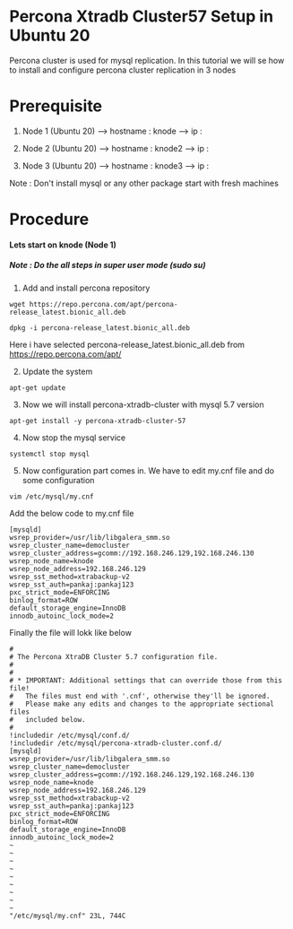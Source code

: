 # Percona Xtradb Cluster57 Setup in Ubuntu 20 

Percona cluster is used for mysql replication. In this tutorial we will se how to install and configure percona cluster replication in 3 nodes

# Prerequisite 
1) Node 1 (Ubuntu 20)
--> hostname : knode         --> ip : 

2) Node 2 (Ubuntu 20)
--> hostname : knode2        --> ip : 

3) Node 3 (Ubuntu 20)
--> hostname : knode3        --> ip :


Note : Don't install mysql or any other package start with fresh machines


# Procedure

#### Lets start on knode (Node 1)

##### Note : Do the all steps in super user mode (sudo su)

1) Add and install percona repository
```
wget https://repo.percona.com/apt/percona-release_latest.bionic_all.deb

dpkg -i percona-release_latest.bionic_all.deb
```
Here i have selected percona-release_latest.bionic_all.deb from https://repo.percona.com/apt/

2) Update the system
```
apt-get update
```
3) Now we will install percona-xtradb-cluster with mysql 5.7 version
```
apt-get install -y percona-xtradb-cluster-57
```
4) Now stop the mysql service
```
systemctl stop mysql
```
5) Now configuration part comes in. We have to edit my.cnf file and do some configuration
```
vim /etc/mysql/my.cnf
```
Add the below code to my.cnf file
```
[mysqld]
wsrep_provider=/usr/lib/libgalera_smm.so
wsrep_cluster_name=democluster
wsrep_cluster_address=gcomm://192.168.246.129,192.168.246.130
wsrep_node_name=knode
wsrep_node_address=192.168.246.129
wsrep_sst_method=xtrabackup-v2
wsrep_sst_auth=pankaj:pankaj123
pxc_strict_mode=ENFORCING
binlog_format=ROW
default_storage_engine=InnoDB
innodb_autoinc_lock_mode=2
```
Finally the file will lokk like below
```
#
# The Percona XtraDB Cluster 5.7 configuration file.
#
#
# * IMPORTANT: Additional settings that can override those from this file!
#   The files must end with '.cnf', otherwise they'll be ignored.
#   Please make any edits and changes to the appropriate sectional files
#   included below.
#
!includedir /etc/mysql/conf.d/
!includedir /etc/mysql/percona-xtradb-cluster.conf.d/
[mysqld]
wsrep_provider=/usr/lib/libgalera_smm.so
wsrep_cluster_name=democluster
wsrep_cluster_address=gcomm://192.168.246.129,192.168.246.130
wsrep_node_name=knode
wsrep_node_address=192.168.246.129
wsrep_sst_method=xtrabackup-v2
wsrep_sst_auth=pankaj:pankaj123
pxc_strict_mode=ENFORCING
binlog_format=ROW
default_storage_engine=InnoDB
innodb_autoinc_lock_mode=2
~                                                                                                                                                                                     
~                                                                                                                                                                                     
~                                                                                                                                                                                     
~                                                                                                                                                                                     
~                                                                                                                                                                                     
~                                                                                                                                                                                     
~                                                                                                                                                                                     
~                                                                                                                                                                                     
~                                                                                                                                                                                                                                                                                                                                                                    
"/etc/mysql/my.cnf" 23L, 744C  

